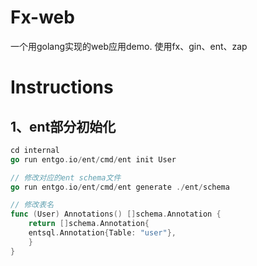# Fx-web

一个用golang实现的web应用demo.
使用fx、gin、ent、zap

# Instructions
## 1、ent部分初始化
```go
cd internal
go run entgo.io/ent/cmd/ent init User

// 修改对应的ent schema文件
go run entgo.io/ent/cmd/ent generate ./ent/schema

// 修改表名
func (User) Annotations() []schema.Annotation {
    return []schema.Annotation{
    entsql.Annotation{Table: "user"},
    }
}
```

